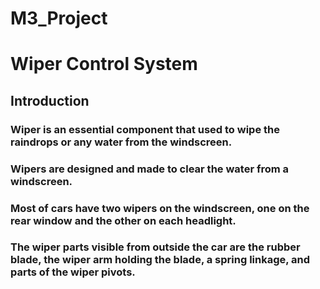 # M3_Project
# Wiper Control System 
## Introduction
### Wiper is an essential component that used to wipe the raindrops or any water from the windscreen.
### Wipers are designed and made to clear the water from a windscreen.
### Most of cars have two wipers on the windscreen, one on the rear window and the other on each headlight.
### The wiper parts visible from outside the car are the rubber blade, the wiper arm holding the blade, a spring linkage, and parts of the wiper pivots.
